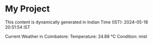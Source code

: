# My Project

This content is dynamically generated in Indian Time (IST): 2024-05-18 20:51:54 IST


Current Weather in Coimbatore:
Temperature: 24.88 °C
Condition: mist
